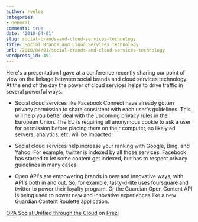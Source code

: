 ```yaml
---
author: rvelez
categories:
- General
comments: true
date: '2010-04-01'
slug: social-brands-and-cloud-services-technology
title: Social Brands and Cloud Services Technology
url: /2010/04/01/social-brands-and-cloud-services-technology
wordpress_id: 491
---
```



Here's a presentation I gave at a conference recently sharing our point of view on the linkage between social brands and cloud services technology. At the end of the day the power of cloud services helps to drive traffic in several powerful ways.



	
  * Social cloud services like Facebook Connect have already gotten privacy permission to share consistent with each user's guidelines. This will help you better deal with the upcoming privacy rules in the European Union. The EU is requiring all anonymous cookie to ask a user for permission before placing them on their computer, so likely ad servers, analytics, etc. will be impacted.

	
  * Social cloud services help increase your ranking with Google, Bing, and Yahoo. For example, twitter is indexed by all those services. Facebook has started to let some content get indexed, but has to respect privacy guidelines in many cases.

	
  * Open API's are empowering brands in new and innovative ways, with API's both in and out. So, for example, tasty-d-lite uses foursquare and twitter to power their loyalty program. Or the Guardian Open Content API is being used to power new and innovative experiences like a new Guardian Content Roulette application.




[OPA Social Unified through the Cloud](http://prezi.com/xke_obf26kci/) on [Prezi](http://prezi.com)
